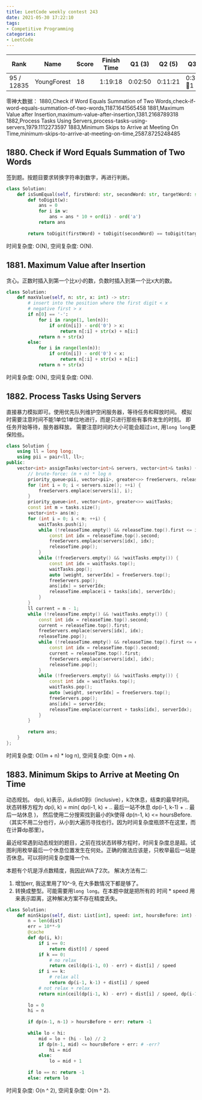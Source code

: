 ```yaml
---
title: LeetCode weekly contest 243
date: 2021-05-30 17:22:10
tags:
- Competitive Programming
categories:
- LeetCode
---
```


| Rank |	Name |	Score |	Finish Time | 	Q1 (3) |	Q2 (5) |	Q3 (5) |	Q4 (6)|
|--|--|--|--|--|--|--|--|
| 95 / 12835 | YoungForest | 18 | 1:19:18 | 0:02:50 | 0:11:21 | 0:36:27  🐞1 | 1:04:18 🐞2 |

零神大数据：
1880,Check if Word Equals Summation of Two Words,check-if-word-equals-summation-of-two-words,1187.1641565458
1881,Maximum Value after Insertion,maximum-value-after-insertion,1381.2168789318
1882,Process Tasks Using Servers,process-tasks-using-servers,1979.1112273597
1883,Minimum Skips to Arrive at Meeting On Time,minimum-skips-to-arrive-at-meeting-on-time,2587.8725248485


<!-- more -->

## 1880. Check if Word Equals Summation of Two Words

签到题。按题目要求转换字符串到数字，再进行判断。

```python
class Solution:
    def isSumEqual(self, firstWord: str, secondWord: str, targetWord: str) -> bool:
        def toDigit(w):
            ans = 0
            for i in w:
                ans = ans * 10 + ord(i) - ord('a')
            return ans
        
        return toDigit(firstWord) + toDigit(secondWord) == toDigit(targetWord)
```

时间复杂度: O(N),
空间复杂度: O(N).

## 1881. Maximum Value after Insertion

贪心。正数时插入到第一个比x小的数，负数时插入到第一个比x大的数。

```python
class Solution:
    def maxValue(self, n: str, x: int) -> str:
        # insert into the position where the first digit < x
        # negative first > x
        if n[0] == '-':
            for i in range(1, len(n)):
                if ord(n[i]) - ord('0') > x:
                    return n[:i] + str(x) + n[i:]
            return n + str(x)
        else:
            for i in range(len(n)):
                if ord(n[i]) - ord('0') < x:
                    return n[:i] + str(x) + n[i:]
            return n + str(x)
```

时间复杂度: O(N),
空间复杂度: O(N).

## 1882. Process Tasks Using Servers

直接暴力模拟即可。使用优先队列维护空闲服务器，等待任务和释放时间。
模拟时需要注意时间不能1单位1单位地进行，而是只进行那些有事件发生的时刻。
即任务开始等待，服务器释放。
需要注意时间的大小可能会超过`int`, 用`long long`更保险些。

```cpp
class Solution {
    using ll = long long;
    using pii = pair<ll, ll>;
public:
    vector<int> assignTasks(vector<int>& servers, vector<int>& tasks) {
        // brute-force: (m + n) * log n
        priority_queue<pii, vector<pii>, greater<>> freeServers, releaseTime;
        for (int i = 0; i < servers.size(); ++i) {
            freeServers.emplace(servers[i], i);
        }
        priority_queue<int, vector<int>, greater<>> waitTasks;
        const int m = tasks.size();
        vector<int> ans(m);
        for (int i = 0; i < m; ++i) {
            waitTasks.push(i);
            while (!releaseTime.empty() && releaseTime.top().first <= i) {
                const int idx = releaseTime.top().second;
                freeServers.emplace(servers[idx], idx);
                releaseTime.pop();
            }
            while (!freeServers.empty() && !waitTasks.empty()) {
                const int idx = waitTasks.top();
                waitTasks.pop();
                auto [weight, serverIdx] = freeServers.top();
                freeServers.pop();
                ans[idx] = serverIdx;
                releaseTime.emplace(i + tasks[idx], serverIdx);
            }
        }
        ll current = m - 1;
        while (!releaseTime.empty() && !waitTasks.empty()) {
            const int idx = releaseTime.top().second;
            current = releaseTime.top().first;
            freeServers.emplace(servers[idx], idx);
            releaseTime.pop();
            while (!releaseTime.empty() && releaseTime.top().first <= current) {
                const int idx = releaseTime.top().second;
                current = releaseTime.top().first;
                freeServers.emplace(servers[idx], idx);
                releaseTime.pop();
            }
            while (!freeServers.empty() && !waitTasks.empty()) {
                const int idx = waitTasks.top();
                waitTasks.pop();
                auto [weight, serverIdx] = freeServers.top();
                freeServers.pop();
                ans[idx] = serverIdx;
                releaseTime.emplace(current + tasks[idx], serverIdx);
            }
        }
        
        return ans;
    }
};
```

时间复杂度: O((m + n) * log n),
空间复杂度: O(m + n).

## 1883. Minimum Skips to Arrive at Meeting On Time

动态规划。
dp(i, k)表示，从dist0到i（inclusive），k次休息，结束的最早时间。
状态转移方程为
dp(i, k) = min(
    dp(i-1, k) + .. 最后一站不休息
    dp(i-1, k-1) + .. 最后一站休息
)，
然后使用二分搜索找到最小的k使得 dp(n-1, k) <= hoursBefore.
（其实不用二分也行，从小到大遍历寻找也行。因为时间复杂度瓶颈不在这里，而在计算dp那里）。

最近经常遇到动态规划的题目，之前在找状态转移方程时，时间复杂度总是超。试图利用枚举最后一个休息位置发生在何处。正确的做法应该是，只枚举最后一站是否休息。可以将时间复杂度降一个n.

本题有个坑是浮点数精度，我因此WA了2次。
解决方法有二:
1. 增加err, 我这里用了10^-9, 在大多数情况下都是够了。
2. 转换成整型。可能需要用`long long`。在本题中就是把所有的 时间 * speed 用来表示距离，这种解决方案不存在精度丢失。

```python
class Solution:
    def minSkips(self, dist: List[int], speed: int, hoursBefore: int) -> int:
        n = len(dist)
        err = 10**-9
        @cache
        def dp(i, k):
            if i == 0:
                return dist[0] / speed
            if k == 0:
                # no relax
                return ceil(dp(i-1, 0) - err) + dist[i] / speed
            if i == k:
                # relax all
                return dp(i-1, k-1) + dist[i] / speed
            # not relax + relax
            return min(ceil(dp(i-1, k) - err) + dist[i] / speed, dp(i-1, k-1) + dist[i] / speed)
                       
        lo = 0
        hi = n
        
        if dp(n-1, n-1) > hoursBefore + err: return -1
        
        while lo < hi:
            mid = lo + (hi - lo) // 2
            if dp(n-1, mid) <= hoursBefore + err: # -err?
                hi = mid
            else:
                lo = mid + 1
        
        if lo == n: return -1
        else: return lo
```

时间复杂度: O(n ^ 2),
空间复杂度: O(m ^ 2).